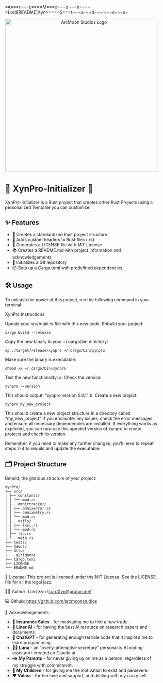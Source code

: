 =A===r===c====M===o===o===n====<Lord[README]Xyn>====S===t===u===d===i===o===s=

<p align="center">
  <img src="https://tinypic.host/images/2024/09/30/LordXyn.jpeg" alt="ArcMoon Studios Logo" width="503"/>
</p>

# 🚀 XynPro-Initializer 🦀

XynPro-Initializer is a Rust project that creates other Rust Projects using a personalized Template you can customize!

## ✨ Features

- 📁 Creates a standardized Rust project structure
- 🎨 Adds custom headers to Rust files (.rs)
- 📜 Generates a LICENSE file with MIT License
- 📚 Creates a README.md with project information and acknowledgements
- 🐙 Initializes a Git repository
- 📦 Sets up a Cargo.toml with predefined dependencies

## 🛠️ Usage

To unleash the power of this project, run the following command in your terminal:

XynPro Instructions:

Update your src/main.rs file with this new code.
Rebuild your project:
```
cargo build --release
```
Copy the new binary to your ~/.cargo/bin directory:
```
cp ./target/release/xynpro ~/.cargo/bin/xynpro
```
Make sure the binary is executable:
```
chmod +x ~/.cargo/bin/xynpro
```
Test the new functionality:
a. Check the version:
```
xynpro --version
```
This should output: "xynpro version 0.0.1"
b. Create a new project:
```
xynpro my_new_project
```
This should create a new project structure in a directory called "my_new_project"
If you encounter any issues, check the error messages and ensure all necessary dependencies are installed.
If everything works as expected, you can now use this updated version of xynpro to create projects and check its version.

Remember, if you need to make any further changes, you'll need to repeat steps 2-4 to rebuild and update the executable.


## 🗂️ Project Structure
Behold, the glorious structure of your project:


```
XynPro/
├── src/
│ ├── constants/
│ │ └── mod.rs
│ ├── omnixtracker/
│ │ ├── omnixerror.rs
│ │ ├── omnixmetry.rs
│ │ └── mod.rs
│ ├── utils/
│ │ ├── lxsl.rs
│ │ └── mod.rs
│ ├── lib.rs
│ └── main.rs
├── tests/
├── Xdocs/
├── Xtls/
├── .gitignore
├── Cargo.toml
├── LICENSE
└── README.md
```


📜 License: This project is licensed under the MIT License. See the LICENSE file for all the legal jazz.

🧙‍♂️ Author: Lord Xyn (LordXyn@proton.me)

💻 Github: https://github.com/arcmoonstudios

🙏 Acknowledgements

- 💼 **Insurance Sales** - for motivating me to find a new trade.
- 🧠 **Liner AI** - for having the best AI resource on research papers and documents.
- 🤖 **ChatGPT** - for generating enough terrible code that it inspired me to learn programming.
- 👩‍💼 **Luna** - an "overly-attemptive secretary" personality AI coding assistant I created on Claude.ai.
- 👪 **My Parents** - for never giving up on me as a person, regardless of my struggle with commitment.
- 👶 **My Children** - for giving me the motivation to exist and persevere.
- ❤️ **Valina** - for her love and support, and dealing with my crazy self.
